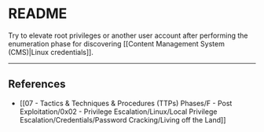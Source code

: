 # README

Try to elevate root privileges or another user account after performing the enumeration phase for discovering [[Content Management System (CMS)|Linux credentials]].

---
## References

- [[07 - Tactics & Techniques & Procedures (TTPs) Phases/F - Post Exploitation/0x02 - Privilege Escalation/Linux/Local Privilege Escalation/Credentials/Password Cracking/Living off the Land]]